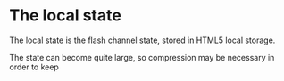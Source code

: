 # The local state

The local state is the flash channel state, stored in HTML5 local storage.

The state can become quite large, so compression may be necessary in order to keep
